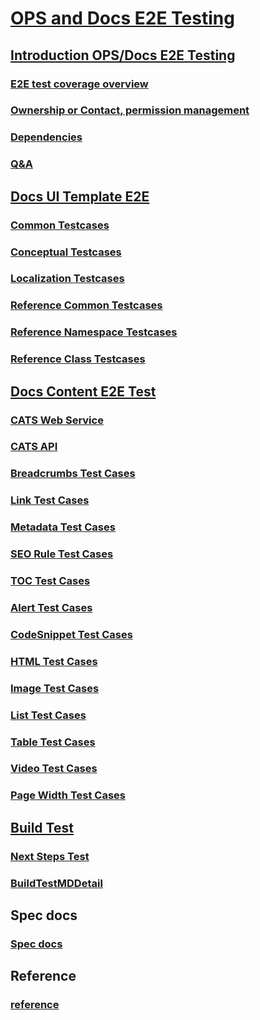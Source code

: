 # [OPS and Docs E2E Testing](index.md)
## [Introduction OPS/Docs E2E Testing](introduction-ops-docs-e2e-testing.md)
### [E2E test coverage overview](e2e-test-coverage-overview.md)
### [Ownership or Contact, permission management](connect.md)
### [Dependencies](dependencies.md)
### [Q&A](faq.md)
## [Docs UI Template E2E](docs-ui-template-e2e/Index.md)
### [Common Testcases](docs-ui-template-e2e/Common.md)
### [Conceptual Testcases](docs-ui-template-e2e/Conceptual.md)
### [Localization Testcases](docs-ui-template-e2e/Localization.md)
### [Reference Common Testcases](docs-ui-template-e2e/Reference-Common.md)
### [Reference Namespace Testcases](docs-ui-template-e2e/Reference-Namespace.md)
### [Reference Class Testcases](docs-ui-template-e2e/Reference-Class.md)
## [Docs Content E2E Test](docs-content-e2e/Index.md)
### [CATS Web Service](docs-content-e2e/CATS-Web-Service.md)
### [CATS API](docs-content-e2e/CATS-API.md)
### [Breadcrumbs Test Cases](docs-content-e2e/Breadcrumb-Case.md)
### [Link Test Cases](docs-content-e2e/Link-Case.md)
### [Metadata Test Cases](docs-content-e2e/Metadata-Case.md)
### [SEO Rule Test Cases](docs-content-e2e/SEO-Rule.md)
### [TOC Test Cases](docs-content-e2e/TOC-Case.md)
### [Alert Test Cases](docs-content-e2e/Alert-Case.md)
### [CodeSnippet Test Cases](docs-content-e2e/Code-Snippet-Case.md)
### [HTML Test Cases](docs-content-e2e/HTML-Case.md)
### [Image Test Cases](docs-content-e2e/Image-Case.md)
### [List Test Cases](docs-content-e2e/List-Case.md)
### [Table Test Cases](docs-content-e2e/Table-Case.md)
### [Video Test Cases](docs-content-e2e/Video-Case.md)
### [Page Width Test Cases](docs-content-e2e/Page-Width-Case.md)
## [Build Test](docs-content-e2e/BuildTest.md)
### [Next Steps Test](docs-content-e2e/Next-Steps-Test.md)
### [BuildTestMDDetail](docs-content-e2e/BuildTestMDDetail.md)
## Spec docs
### [Spec docs](specdocs/NewRepo.md)
## Reference
### [reference](reference.md)